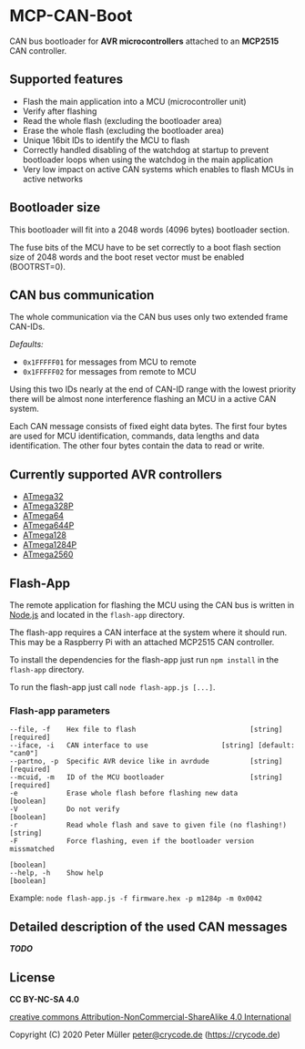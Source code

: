 # MCP-CAN-Boot

CAN bus bootloader for **AVR microcontrollers** attached to an **MCP2515** CAN controller.


## Supported features
* Flash the main application into a MCU (microcontroller unit)
* Verify after flashing
* Read the whole flash (excluding the bootloader area)
* Erase the whole flash (excluding the bootloader area)
* Unique 16bit IDs to identify the MCU to flash
* Correctly handled disabling of the watchdog at startup to prevent bootloader loops when using the watchdog in the main application
* Very low impact on active CAN systems which enables to flash MCUs in active networks


## Bootloader size
This bootloader will fit into a 2048 words (4096 bytes) bootloader section.

The fuse bits of the MCU have to be set correctly to a boot flash section size of 2048 words and the boot reset vector must be enabled (BOOTRST=0).


## CAN bus communication

The whole communication via the CAN bus uses only two extended frame CAN-IDs.

*Defaults:*
* `0x1FFFFF01` for messages from MCU to remote
* `0x1FFFFF02` for messages from remote to MCU

Using this two IDs nearly at the end of CAN-ID range with the lowest priority there will be almost none interference flashing an MCU in a active CAN system.

Each CAN message consists of fixed eight data bytes.
The first four bytes are used for MCU identification, commands, data lengths and data identification. The other four bytes contain the data to read or write.


## Currently supported AVR controllers
* [ATmega32](http://ww1.microchip.com/downloads/en/devicedoc/doc2503.pdf)
* [ATmega328P](http://ww1.microchip.com/downloads/en/DeviceDoc/Atmel-7810-Automotive-Microcontrollers-ATmega328P_Datasheet.pdf)
* [ATmega64](http://ww1.microchip.com/downloads/en/DeviceDoc/atmel-2490-8-bit-avr-microcontroller-atmega64-l_datasheet.pdf)
* [ATmega644P](https://ww1.microchip.com/downloads/en/DeviceDoc/Atmel-42744-ATmega644P_Datasheet.pdf)
* [ATmega128](http://ww1.microchip.com/downloads/en/DeviceDoc/doc2467.pdf)
* [ATmega1284P](https://ww1.microchip.com/downloads/en/DeviceDoc/doc8059.pdf)
* [ATmega2560](https://ww1.microchip.com/downloads/en/devicedoc/atmel-2549-8-bit-avr-microcontroller-atmega640-1280-1281-2560-2561_datasheet.pdf)


## Flash-App

The remote application for flashing the MCU using the CAN bus is written in [Node.js](https://nodejs.org/) and located in the `flash-app` directory.

The flash-app requires a CAN interface at the system where it should run. This may be a Raspberry Pi with an attached MCP2515 CAN controller.

To install the dependencies for the flash-app just run `npm install` in the `flash-app` directory.

To run the flash-app just call `node flash-app.js [...]`.

### Flash-app parameters

```
--file, -f    Hex file to flash                            [string] [required]
--iface, -i   CAN interface to use                  [string] [default: "can0"]
--partno, -p  Specific AVR device like in avrdude          [string] [required]
--mcuid, -m   ID of the MCU bootloader                     [string] [required]
-e            Erase whole flash before flashing new data             [boolean]
-V            Do not verify                                          [boolean]
-r            Read whole flash and save to given file (no flashing!)  [string]
-F            Force flashing, even if the bootloader version missmatched
                                                                     [boolean]
--help, -h    Show help                                              [boolean]
```

Example: `node flash-app.js -f firmware.hex -p m1284p -m 0x0042`

## Detailed description of the used CAN messages

***TODO***


## License

**CC BY-NC-SA 4.0**

[creative commons Attribution-NonCommercial-ShareAlike 4.0 International](https://creativecommons.org/licenses/by-nc-sa/4.0/)

Copyright (C) 2020 Peter Müller <peter@crycode.de> (https://crycode.de)
